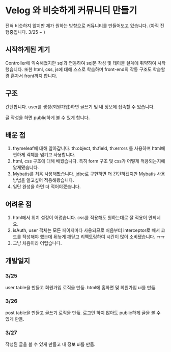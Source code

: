 # Velog 와 비슷하게 커뮤니티 만들기

전혀 비슷하지 않지만 제가 원하는 방향으로 커뮤니티를 만들어보고 있습니다.
(아직 진행중입니다. 3/25 ~ )

## 시작하게된 계기

Controller에 익숙해졌지만 sql과 연동하여 sql문 작성 및 테이블 설계에 취약하여 시작했습니다. 또한 html, css, js에 대해 스스로 학습하며
front-end의 작동 구조도 학습할 겸 혼자서 front까지 합니다.

## 구조

간단합니다. user를 생성(회원가입)하면 글쓰기 및 내 정보에 접속할 수 있습니다. 

글 작성을 하면 public하게 볼 수 있게 합니다. 

## 배운 점

1. thymeleaf에 대해 알아갑니다. th:object, th:field, th:errors 를 사용하며 html에 편하게 객체를 넘기고 사용합니다.
2. html, css 구조에 대해 배웠습니다. 특히 form 구조 및 css가 어떻게 적용되는지에 알게됐습니다.
3. Mybatis를 처음 사용해봤습니다. jdbc로 구현하면 더 간단하겠지만 Mybatis 사용 방법을 알고싶어 적용해봤습니다.
4. 일단 완성을 하면 더 적어야겠습니다.

## 어려운 점

1. html에서 위치 설정이 어렵습니다. css를 적용해도 원하는대로 잘 적용이 안되네요.
2. isAuth, user 객체는 모든 페이지마다 사용되므로 처음부터 interceptor로 빼서 코드를 작성해야 했는데 뒤늦게 깨닫고 리펙토링하여 시간이 많이 소비됐습니다. ㅠㅠ
3. 그냥 처음이라 어렵습니다.


## 개발일지

### 3/25

user table을 만들고 회원가입 로직을 만듦. html에 홈화면 및 회원가입 ui를 만듦.

### 3/26

post table을 만들고 글쓰기 로직을 만듦. 로그인 하지 않아도 public하게 글을 볼 수 있게 만듦.

### 3/27

작성된 글을 볼 수 있게 만들고 내 정보 ui를 만듦.
